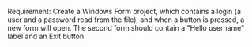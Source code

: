 ﻿Requirement:
	Create a Windows Form project, which contains a login (a user and a password read from the file), and when a button is pressed, a new form will open.
	The second form should contain a "Hello username" label and an Exit button.